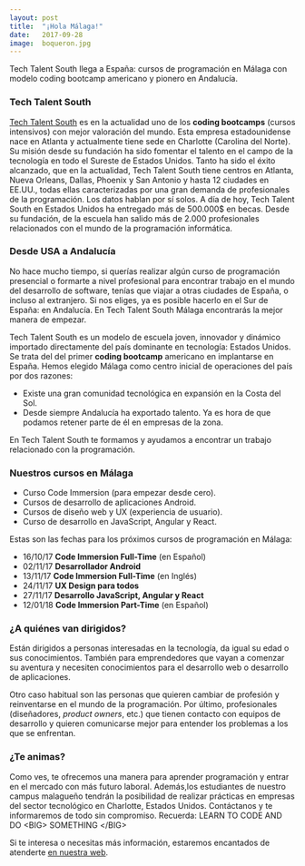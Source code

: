 ```yaml
---
layout: post
title:  "¡Hola Málaga!"
date:   2017-09-28
image:  boqueron.jpg
---
```


<p class="intro">Tech Talent South llega a España: cursos de programación en Málaga con modelo coding bootcamp americano y pionero en Andalucía.</p>

### Tech Talent South
[Tech Talent South](https://www.techtalentsouth.com/) es en la actualidad uno de los **coding bootcamps** (cursos intensivos) con mejor valoración del mundo. Esta empresa estadounidense nace en Atlanta y actualmente tiene sede en Charlotte (Carolina del Norte). Su misión desde su fundación ha sido fomentar el talento en el campo de la tecnología en todo el Sureste de Estados Unidos. Tanto ha sido el éxito alcanzado, que en la actualidad, Tech Talent South tiene centros en Atlanta, Nueva Orleans, Dallas, Phoenix y San Antonio y hasta 12 ciudades en EE.UU., todas ellas caracterizadas por una gran demanda de profesionales de la programación. Los datos hablan por sí solos. A día de hoy, Tech Talent South en Estados Unidos ha entregado más de 500.000$ en becas. Desde su fundación, de la escuela han salido más de 2.000 profesionales relacionados con el mundo de la programación informática.

### Desde USA a Andalucía
No hace mucho tiempo, si querías realizar algún curso de programación presencial o formarte a nivel profesional para encontrar trabajo en el mundo del desarrollo de software, tenías que viajar a otras ciudades de España, o incluso al extranjero. Si nos eliges, ya es posible hacerlo en el Sur de España: en Andalucía. En Tech Talent South Málaga encontrarás la mejor manera de empezar.

Tech Talent South es un modelo de escuela joven, innovador y dinámico importado directamente del país dominante en tecnología: Estados Unidos. Se trata del del primer **coding bootcamp** americano en implantarse en España. Hemos elegido Málaga como centro inicial de operaciones del país por dos razones:

* Existe una gran comunidad tecnológica en expansión en la Costa del Sol.
* Desde siempre Andalucía ha exportado talento. Ya es hora de que podamos retener parte de él en empresas de la zona.

En Tech Talent South te formamos y ayudamos a encontrar un trabajo relacionado con la programación.

### Nuestros cursos en Málaga
* Curso Code Immersion (para empezar desde cero).
* Cursos de desarrollo de aplicaciones Android.
* Cursos de diseño web y UX (experiencia de usuario).
* Curso de desarrollo en JavaScript, Angular y React.

Estas son las fechas para los próximos cursos de programación en Málaga:

* 16/10/17 **Code Immersion Full-Time** (en Español)
* 02/11/17 **Desarrollador Android**
* 13/11/17 **Code Immersion Full-Time** (en Inglés)
* 24/11/17 **UX Design para todos**
* 27/11/17 **Desarrollo JavaScript, Angular y React**
* 12/01/18 **Code Immersion Part-Time** (en Español)

### ¿A quiénes van dirigidos?
Están dirigidos a personas interesadas en la tecnología, da igual su edad o sus conocimientos. También para emprendedores que vayan a comenzar su aventura y necesiten conocimientos para el desarrollo web o desarrollo de aplicaciones.

Otro caso habitual son las personas que quieren cambiar de profesión y reinventarse en el mundo de la programación. Por último, profesionales (diseñadores, *product owners*, etc.) que tienen contacto con equipos de desarrollo y quieren comunicarse mejor para entender los problemas a los que se enfrentan.

### ¿Te animas?
Como ves, te ofrecemos una manera para aprender programación y entrar en el mercado con más futuro laboral. Además,los estudiantes de nuestro campus malagueño tendrán la posibilidad de realizar prácticas en empresas del sector tecnológico en Charlotte, Estados Unidos. Contáctanos y te informaremos de todo sin compromiso.  Recuerda: LEARN TO CODE AND DO \<BIG\> SOMETHING \</BIG\>

Si te interesa o necesitas más información, estaremos encantados de atenderte [en nuestra web](http://techtalentsouth.es/).
